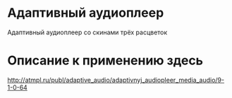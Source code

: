 # Адаптивный аудиоплеер
Адаптивный аудиоплеер со скинами трёх расцветок
# Описание к применению здесь
http://atmpl.ru/publ/adaptive_audio/adaptivnyj_audiopleer_media_audio/9-1-0-64
